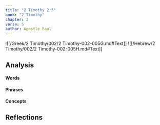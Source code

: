 ```yaml
---
title: "2 Timothy 2:5"
book: "2 Timothy"
chapter: 2
verse: 5
author: Apostle Paul
---
```

![[/Greek/2 Timothy/002/2 Timothy-002-005G.md#Text]]
![[/Hebrew/2 Timothy/002/2 Timothy-002-005H.md#Text]]

## Analysis

#### Words

#### Phrases

#### Concepts

## Reflections
